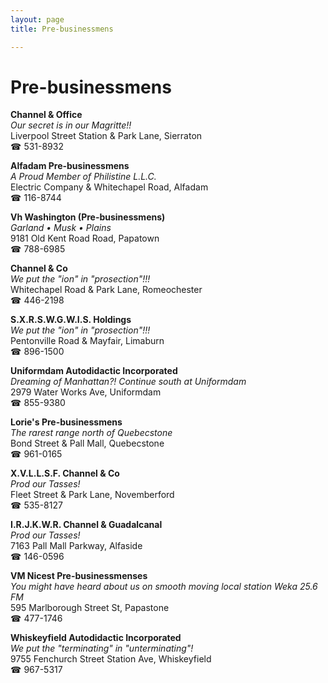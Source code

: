 ```yaml
---
layout: page 
title: Pre-businessmens

---
```



# Pre-businessmens


 **Channel & Office**  
_Our secret is in our Magritte!!_  
Liverpool Street Station & Park Lane, Sierraton  
☎ 531-8932

**Alfadam Pre-businessmens**  
_A Proud Member of Philistine L.L.C._  
Electric Company & Whitechapel Road, Alfadam  
☎ 116-8744

**Vh Washington (Pre-businessmens)**  
_Garland • Musk • Plains_  
9181 Old Kent Road Road, Papatown  
☎ 788-6985

**Channel & Co**  
_We put the "ion" in "prosection"!!!_  
Whitechapel Road & Park Lane, Romeochester  
☎ 446-2198

**S.X.R.S.W.G.W.I.S. Holdings**  
_We put the "ion" in "prosection"!!!_  
Pentonville Road & Mayfair, Limaburn  
☎ 896-1500

**Uniformdam Autodidactic Incorporated**  
_Dreaming of Manhattan?! 
Continue south at Uniformdam_  
2979 Water Works Ave, Uniformdam  
☎ 855-9380

**Lorie's Pre-businessmens**  
_The rarest range north of Quebecstone_  
Bond Street & Pall Mall, Quebecstone  
☎ 961-0165

**X.V.L.L.S.F. Channel & Co**  
_Prod our Tasses!_  
Fleet Street & Park Lane, Novemberford  
☎ 535-8127

**I.R.J.K.W.R. Channel & Guadalcanal**  
_Prod our Tasses!_  
7163 Pall Mall Parkway, Alfaside  
☎ 146-0596

**VM Nicest Pre-businessmenses**  
_You might have heard about us on smooth moving local station Weka 25.6 FM_  
595 Marlborough Street St, Papastone  
☎ 477-1746

**Whiskeyfield Autodidactic Incorporated**  
_We put the "terminating" in "unterminating"!_  
9755 Fenchurch Street Station Ave, Whiskeyfield  
☎ 967-5317

